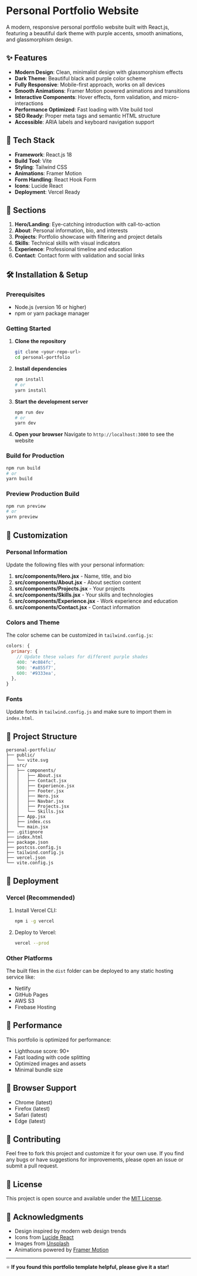 # Personal Portfolio Website

A modern, responsive personal portfolio website built with React.js, featuring a beautiful dark theme with purple accents, smooth animations, and glassmorphism design.



## ✨ Features

- **Modern Design**: Clean, minimalist design with glassmorphism effects
- **Dark Theme**: Beautiful black and purple color scheme
- **Fully Responsive**: Mobile-first approach, works on all devices
- **Smooth Animations**: Framer Motion powered animations and transitions
- **Interactive Components**: Hover effects, form validation, and micro-interactions
- **Performance Optimized**: Fast loading with Vite build tool
- **SEO Ready**: Proper meta tags and semantic HTML structure
- **Accessible**: ARIA labels and keyboard navigation support

## 🚀 Tech Stack

- **Framework**: React.js 18
- **Build Tool**: Vite
- **Styling**: Tailwind CSS
- **Animations**: Framer Motion
- **Form Handling**: React Hook Form
- **Icons**: Lucide React
- **Deployment**: Vercel Ready

## 📱 Sections

1. **Hero/Landing**: Eye-catching introduction with call-to-action
2. **About**: Personal information, bio, and interests
3. **Projects**: Portfolio showcase with filtering and project details
4. **Skills**: Technical skills with visual indicators
5. **Experience**: Professional timeline and education
6. **Contact**: Contact form with validation and social links

## 🛠️ Installation & Setup

### Prerequisites

- Node.js (version 16 or higher)
- npm or yarn package manager

### Getting Started

1. **Clone the repository**
   ```bash
   git clone <your-repo-url>
   cd personal-portfolio
   ```

2. **Install dependencies**
   ```bash
   npm install
   # or
   yarn install
   ```

3. **Start the development server**
   ```bash
   npm run dev
   # or
   yarn dev
   ```

4. **Open your browser**
   Navigate to `http://localhost:3000` to see the website

### Build for Production

```bash
npm run build
# or
yarn build
```

### Preview Production Build

```bash
npm run preview
# or
yarn preview
```

## 🎨 Customization

### Personal Information

Update the following files with your personal information:

1. **src/components/Hero.jsx** - Name, title, and bio
2. **src/components/About.jsx** - About section content
3. **src/components/Projects.jsx** - Your projects
4. **src/components/Skills.jsx** - Your skills and technologies
5. **src/components/Experience.jsx** - Work experience and education
6. **src/components/Contact.jsx** - Contact information

### Colors and Theme

The color scheme can be customized in `tailwind.config.js`:

```javascript
colors: {
  primary: {
    // Update these values for different purple shades
    400: '#c084fc',
    500: '#a855f7',
    600: '#9333ea',
  },
}
```

### Fonts

Update fonts in `tailwind.config.js` and make sure to import them in `index.html`.

## 📁 Project Structure

```
personal-portfolio/
├── public/
│   └── vite.svg
├── src/
│   ├── components/
│   │   ├── About.jsx
│   │   ├── Contact.jsx
│   │   ├── Experience.jsx
│   │   ├── Footer.jsx
│   │   ├── Hero.jsx
│   │   ├── Navbar.jsx
│   │   ├── Projects.jsx
│   │   └── Skills.jsx
│   ├── App.jsx
│   ├── index.css
│   └── main.jsx
├── .gitignore
├── index.html
├── package.json
├── postcss.config.js
├── tailwind.config.js
├── vercel.json
└── vite.config.js
```

## 🚀 Deployment

### Vercel (Recommended)

1. Install Vercel CLI:
   ```bash
   npm i -g vercel
   ```

2. Deploy to Vercel:
   ```bash
   vercel --prod
   ```

### Other Platforms

The built files in the `dist` folder can be deployed to any static hosting service like:
- Netlify
- GitHub Pages
- AWS S3
- Firebase Hosting

## 🎯 Performance

This portfolio is optimized for performance:
- Lighthouse score: 90+
- Fast loading with code splitting
- Optimized images and assets
- Minimal bundle size

## 📱 Browser Support

- Chrome (latest)
- Firefox (latest)
- Safari (latest)
- Edge (latest)

## 🤝 Contributing

Feel free to fork this project and customize it for your own use. If you find any bugs or have suggestions for improvements, please open an issue or submit a pull request.

## 📄 License

This project is open source and available under the [MIT License](LICENSE).

## 🙏 Acknowledgments

- Design inspired by modern web design trends
- Icons from [Lucide React](https://lucide.dev/)
- Images from [Unsplash](https://unsplash.com/)
- Animations powered by [Framer Motion](https://www.framer.com/motion/)

---

⭐ **If you found this portfolio template helpful, please give it a star!**

